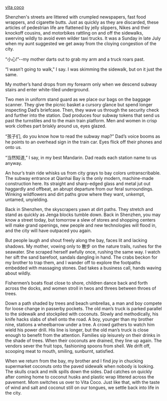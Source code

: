 
<ins> vita coco </ins>
   
   Shenzhen's streets are littered with crumpled newspapers, fast food wrappers, and cigarette butts. Just as quickly as they are discarded, these articles of pedestrian life are flattened by jelly slippers, Nikes and their knockoff cousins, and motorbikes rattling on and off the sidewalks, swerving wildly to avoid even wilder taxi trucks. It was a Sunday in late July when my aunt suggested we get away from the cloying congestion of the city. 
   
   “小心!”--my mother darts out to grab my arm and a truck roars past.
   
   “I wasn’t going to walk," I say. I was skimming the sidewalk, but on it just the same. 
  
   My mother’s hand drops from my forearm only when we descend subway stairs and enter white-tiled underground. 
   
   Two men in uniform stand guard as we place our bags on the baggage scanner. They give the picnic basket a cursory glance but spend longer inspecting Dad’s briefcase. Then, they wave us through the security check and further into the station. Dad produces four subway tokens that send us past the turnstiles and to the main train platform. Men and women in crisp work clothes part briskly around us, eyes glazed.

   “孩子们, do you know how to read the subway map?” Dad’s voice booms as he points to an overhead sign in the train car. Eyes flick off their phones and onto us. 

   “当然知道,” I say, in my best Mandarin. Dad reads each station name to us anyway. 

   An hour’s train ride whisks us from city grays to bay colors untranscribable. The subway entrance at Qianhai Bay is the only modern, machine-made construction here. Its straight and sharp-edged glass and metal jut out haggardly and offbeat, an abrupt departure from our feral surroundings. Winking wildflowers and dirt paths grow where they want, unkempt, untamed, unyielding. 
   
   Back in Shenzhen, the skyscrapers yawn at dirt paths. They stretch and stand as quickly as Jenga blocks tumble down. Back in Shenzhen, you may know a street today, but tomorrow a slew of stores and shopping centers will make grand openings, new people and new technologies will flood in, and the city will have outpaced you again. 

   But people laugh and shout freely along the bay, faces lit and lacking shadows. My mother, vowing only to 散步 on the nature trails, rushes for the seawater. She scraped herself awfully once, rushing the same way. I watch her sift the sand barefoot, sandals dangling in hand. The crabs beckon for my brother to trap them, and I wander off to explore the footpaths embedded with massaging stones. Dad takes a business call, hands waving about wildly. 

   Fishermen’s boats float close to shore, children dance back and forth across the docks, and women stroll in twos and threes between throes of trees. 

   Down a path shaded by trees and beach umbrellas, a man and boy compete for loose change in passerby pockets. The old man’s truck is parked parallel to the sidewalk and stockpiled with coconuts. Slowly and methodically, his knife hacks slabs of shell onto the road. A boy, younger than my brother nine, stations a wheelbarrow under a tree. A crowd gathers to watch him wield his power drill. His line is longer, but the old man’s truck is close enough to benefit from the attention. Families sip leisurely on their drinks in the shade of trees. When their coconuts are drained, they line up again. The vendors sever the fruit tops, fashioning spoons from shell. We drift off, scooping meat to mouth, smiling, sunburnt, satisfied.

  When we return from the bay, my brother and I find joy in chucking supermarket coconuts onto the paved sidewalk when nobody is looking. The skulls crack and milk spills down the sides. Dad catches on quickly after coming home to coconut husks and plastic wrap littered across the pavement. Mom switches us over to Vita Coco. Just like that, with the taste of wind and salt and coconut still on our tongues, we settle back into life in the city.
